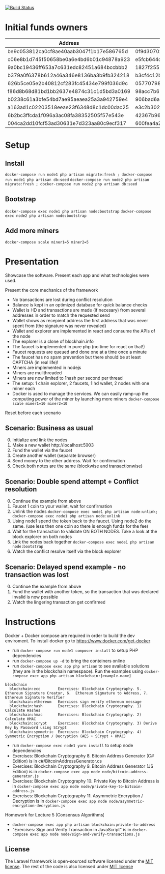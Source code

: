 [![Build Status](https://travis-ci.org/sash/blockchain-network-example.svg?branch=develop)](https://travis-ci.org/sash/blockchain-network-example)

# Initial funds owners
| Address                                  | Private Key                                                      |
| ---------------------------------------- | -----------------------------------------------------------------|
| be9c053812ca0cf8ae40aab3047f1b17e586765d | 0f9d3070204642bc8eb07b00a99ef38eebfec965733a3f70548ce99484fdfd99 |
| c06e8b1d745f50658be0a6e4bd6b01c94878a923 | e5fcb644cb5ff2a34d8d479b2fc775c6e4f242ebd8f4eb146bf3985d968c67a5 |
| 9a0bc19436ff653a7c631edc82451a684bccbbb2 | 1827f2551a5e6c64f4a601c569c3a092c8a1dd770246947ecc8d6f01b29db2db |
| b379a0f6378b612a46a346e8136ba3b9fb324218 | b3cf4c12b7e41b138ce19af734e7f3856a58858ca1430fb0f0c086b4f644c476 |
| 626b5ce05e2b40812cf283fc45434e799f036d9c | 05770798da086eab3d7e665e883d62003018d02f4021d2b9598f3ff9e11b2cc0 |
| f86d8b68d81bd1bb2637e4874c31c1d5bd3a0169 | 98acc7b63049233d873c2dda03c7c29ead53a816ef463225dd9d72da9d69c884 |
| b0238c61a3bfe54bd7ae95aeaea25a3a942759e4 | 906bad6aa7fc42f38c3dc6bc51729e645fe3b8b1221323ffe35e4fa1029792f8 |
| a163ad1c02203518eeae23f6348d8c1dc00dac25 | e3c2b302c54725f3f6029ed6829e7b9f8c1a1e4aff5c4ced054cf16cef7f311d |
| 6b2bc3ffcda1f096a3ac08fa38352505f57e543e | 42367b96408ddb7c5f5d79163add487dde661ad474085b662bbddf6edebe92ec |
| 004ca2dd10fcf53ad30631e7d323aa80c9ecf317 | 600fea4a214cadb607e34ed0bb091297864cc12162f1e6d6f67a4c5efac06e05 |


# Setup
## Install
`docker-compose run node1 php artisan migrate:fresh ; docker-compose run node1 php artisan db:seed`
`docker-compose run node2 php artisan migrate:fresh ; docker-compose run node2 php artisan db:seed`

## Bootstrap
`docker-compose exec node1 php artisan node:bootstrap`
`docker-compose exec node2 php artisan node:bootstrap`

## Add more miners
`docker-compose scale miner1=5 miner2=5`



# Presentation
Showcase the software. Present each app and what technologies were used.

Present the core mechanics of the framework
 * No transactions are lost during conflict resolution
 * Balance is kept in an optimized database for quick balance checks
 * Wallet is HD and transactions are made (if necesary) from several addresses in order to match the requested send
 * Wallet shows as recepient address the first address that was never spent from (the signature was never revealed)
 * Wallet and explorer are implemented in react and consume the APIs of the node
 * The explorer is a clone of blockhain.info
 * The faucet is implemented in pure php (no time for react on that!)
 * Faucet requests are queued and done one at a time once a minute
 * The faucet has no spam prevention but there should be at least CAPTCHA (in real life)!
 * Miners are implemented in nodejs
 * Miners are mulithreaded
 * Miners are now limited to 1hash per second per thread
 * The setup: 1 chain explorer, 2 faucets, 1 hd wallet, 2 nodes with one miner each
 * Docker is used to manage the services. We can easily ramp-up the computing power of the miner by launching more miners `docker-compose scale miner1=10 miner2=10`

Reset before each scenario
## Scenario: Business as usual
0. Initialize and link the nodes
1. Make a new wallet http://localhost:5003
2. Fund the wallet via the faucet
3. Create another wallet (separate browser)
4. Send money to the other address. Wait for confirmation
5. Check both notes are the same (blockwise and transactionwise)

## Scenario: Double spend attempt + Conflict resolution
0. Continue the example from above
1. Faucet 1 coin to your wallet, wait for confirmation
2. Unlink the nodes `docker-compose exec node1 php artisan node:unlink; docker-compose exec node1 php artisan node:unlink`
3. Using node1 spend the token back to the faucet. Using node2 do the same. (use less then one coin so there is enough funds for the fee)
4. Wait for the transaction to validate ON BOTH NODES. Take a look at the block explorer on both nodes
5. Link the nodes back together `docker-compose exec node1 php artisan node:bootstrap`
6. Watch the conflict resolve itself via the block explorer

## Scenario: Delayed spend example - no transaction was lost
0. Continue the example from above
1. Fund the wallet with another token, so the transaction that was declared invalid is now possible
2. Watch the lingering transaction get confirmed


# Instructions


Docker + Docker compose are required in order to build the dev enviroment. To install docker go to https://www.docker.com/get-docker

* run `docker-compose run node1 composer install` to setup PHP dependencies
* run `docker-compose up -d` to bring the conteiners online
* run `docker-compose exec app php artisan` to see available solutions (they are in the blockchain namespace). Run the examples using `docker-compose exec app php artisan blockchain:[example-name]`
```
blockchain
  blockchain:ecc        Exercises: Blockchain Cryptography. 5.  Ethereum Signature Creator, 6.  Ethereum Signature to Address, 7.  Ethereum Signature Verifier
  blockchain:ethereum   Exercises sign verify ethereum message
  blockchain:hash       Exercises: Blockchain Cryptography. 1) Calculate Hashes
  blockchain:hmac       Exercises: Blockchain Cryptography. 2) Calculate HMAC
  blockchain:scrypt     Exercises: Blockchain Cryptography. 3) Derive Key by Password using SCrypt
  blockchain:symmetric  Exercises: Blockchain Cryptography. 4) Symmetric Encryption / Decryption (AES + SCrypt + HMAC)
```
* run `docker-compose exec node1 yarn install` to setup node dependencies
* Exercises: Blockchain Cryptography 8. Bitcoin Address Generator (C# Edition) is in c#/BitcoinAddressGenerator.cs
* Exercises: Blockchain Cryptography 9. Bitcoin Address Generator (JS Edition) is in `docker-compose exec app node node/bitcoin-address-generator.js`
* Exercises: Blockchain Cryptography 10. Private Key to Bitcoin Address is in `docker-compose exec app node node/private-key-to-bitcoin-address.js`
* Exercises: Blockchain Cryptography 11. Asymmetric Encryption / Decryption is in `docker-compose exec app node node/asymmetric-encryption-decryption.js`

Homework for Lecture 5 (Consensus Algorithms)
* `docker-compose exec app php artisan blockchain:private-to-address`
* "Exercises: Sign and Verify Transaction in JavaScript" is in `docker-compose exec app node node/sign-and-verify-transactions.js`


## License

The Laravel framework is open-sourced software licensed under the [MIT license](https://opensource.org/licenses/MIT). The rest of the code is also licensed under [MIT license](https://opensource.org/licenses/MIT)
